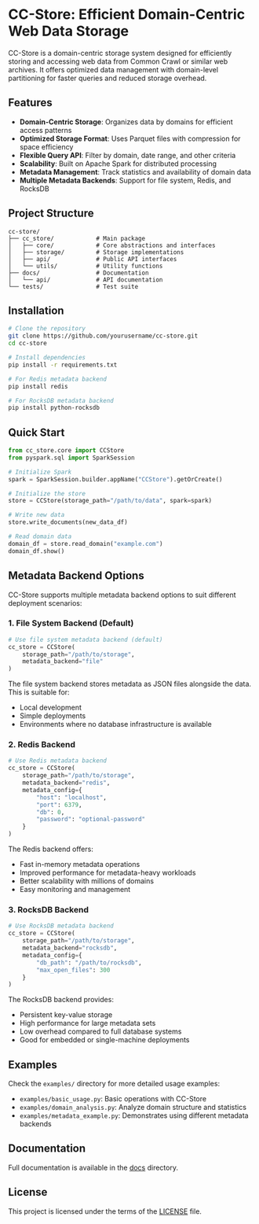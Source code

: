 # CC-Store: Efficient Domain-Centric Web Data Storage

CC-Store is a domain-centric storage system designed for efficiently storing and accessing web data from Common Crawl or similar web archives. It offers optimized data management with domain-level partitioning for faster queries and reduced storage overhead.

## Features

- **Domain-Centric Storage**: Organizes data by domains for efficient access patterns
- **Optimized Storage Format**: Uses Parquet files with compression for space efficiency
- **Flexible Query API**: Filter by domain, date range, and other criteria
- **Scalability**: Built on Apache Spark for distributed processing
- **Metadata Management**: Track statistics and availability of domain data
- **Multiple Metadata Backends**: Support for file system, Redis, and RocksDB

## Project Structure

```
cc-store/
├── cc_store/            # Main package
│   ├── core/            # Core abstractions and interfaces
│   ├── storage/         # Storage implementations
│   ├── api/             # Public API interfaces
│   └── utils/           # Utility functions
├── docs/                # Documentation
│   └── api/             # API documentation
└── tests/               # Test suite
```

## Installation

```bash
# Clone the repository
git clone https://github.com/yourusername/cc-store.git
cd cc-store

# Install dependencies
pip install -r requirements.txt

# For Redis metadata backend
pip install redis

# For RocksDB metadata backend
pip install python-rocksdb
```

## Quick Start

```python
from cc_store.core import CCStore
from pyspark.sql import SparkSession

# Initialize Spark
spark = SparkSession.builder.appName("CCStore").getOrCreate()

# Initialize the store
store = CCStore(storage_path="/path/to/data", spark=spark)

# Write new data
store.write_documents(new_data_df)

# Read domain data
domain_df = store.read_domain("example.com")
domain_df.show()
```

## Metadata Backend Options

CC-Store supports multiple metadata backend options to suit different deployment scenarios:

### 1. File System Backend (Default)

```python
# Use file system metadata backend (default)
cc_store = CCStore(
    storage_path="/path/to/storage",
    metadata_backend="file"
)
```

The file system backend stores metadata as JSON files alongside the data. This is suitable for:
- Local development
- Simple deployments
- Environments where no database infrastructure is available

### 2. Redis Backend

```python
# Use Redis metadata backend
cc_store = CCStore(
    storage_path="/path/to/storage",
    metadata_backend="redis",
    metadata_config={
        "host": "localhost",
        "port": 6379,
        "db": 0,
        "password": "optional-password"
    }
)
```

The Redis backend offers:
- Fast in-memory metadata operations
- Improved performance for metadata-heavy workloads
- Better scalability with millions of domains
- Easy monitoring and management

### 3. RocksDB Backend

```python
# Use RocksDB metadata backend
cc_store = CCStore(
    storage_path="/path/to/storage",
    metadata_backend="rocksdb",
    metadata_config={
        "db_path": "/path/to/rocksdb",
        "max_open_files": 300
    }
)
```

The RocksDB backend provides:
- Persistent key-value storage
- High performance for large metadata sets
- Low overhead compared to full database systems
- Good for embedded or single-machine deployments

## Examples

Check the `examples/` directory for more detailed usage examples:

- `examples/basic_usage.py`: Basic operations with CC-Store
- `examples/domain_analysis.py`: Analyze domain structure and statistics
- `examples/metadata_example.py`: Demonstrates using different metadata backends

## Documentation

Full documentation is available in the [docs](docs/) directory.

## License

This project is licensed under the terms of the [LICENSE](LICENSE) file. 